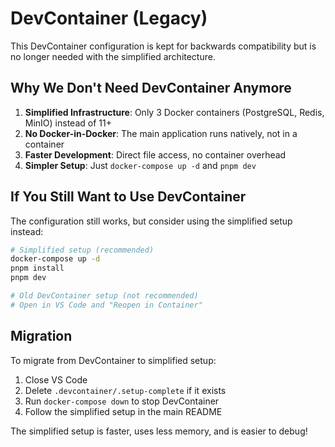 # DevContainer (Legacy)

This DevContainer configuration is kept for backwards compatibility but is no longer needed with the simplified architecture.

## Why We Don't Need DevContainer Anymore

1. **Simplified Infrastructure**: Only 3 Docker containers (PostgreSQL, Redis, MinIO) instead of 11+
2. **No Docker-in-Docker**: The main application runs natively, not in a container
3. **Faster Development**: Direct file access, no container overhead
4. **Simpler Setup**: Just `docker-compose up -d` and `pnpm dev`

## If You Still Want to Use DevContainer

The configuration still works, but consider using the simplified setup instead:

```bash
# Simplified setup (recommended)
docker-compose up -d
pnpm install
pnpm dev

# Old DevContainer setup (not recommended)
# Open in VS Code and "Reopen in Container"
```

## Migration

To migrate from DevContainer to simplified setup:

1. Close VS Code
2. Delete `.devcontainer/.setup-complete` if it exists
3. Run `docker-compose down` to stop DevContainer
4. Follow the simplified setup in the main README

The simplified setup is faster, uses less memory, and is easier to debug!